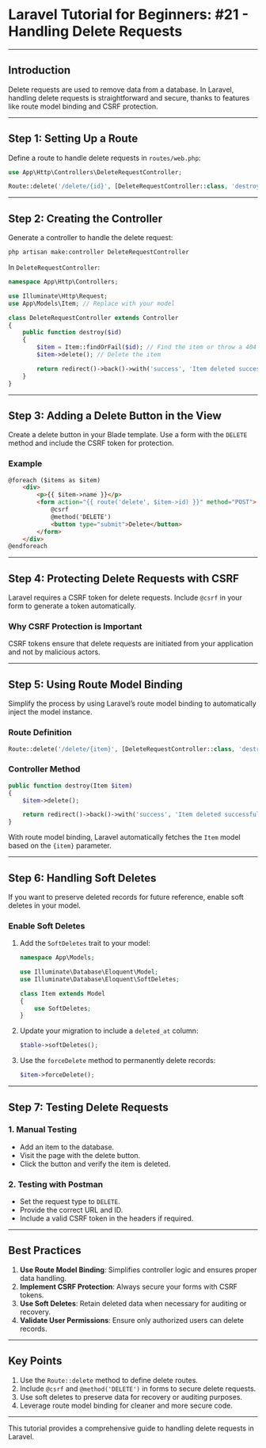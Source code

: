 
# Laravel Tutorial for Beginners: #21 - Handling Delete Requests

---

## **Introduction**
Delete requests are used to remove data from a database. In Laravel, handling delete requests is straightforward and secure, thanks to features like route model binding and CSRF protection.

---

## **Step 1: Setting Up a Route**

Define a route to handle delete requests in `routes/web.php`:
```php
use App\Http\Controllers\DeleteRequestController;

Route::delete('/delete/{id}', [DeleteRequestController::class, 'destroy'])->name('delete');
```

---

## **Step 2: Creating the Controller**

Generate a controller to handle the delete request:
```bash
php artisan make:controller DeleteRequestController
```

In `DeleteRequestController`:
```php
namespace App\Http\Controllers;

use Illuminate\Http\Request;
use App\Models\Item; // Replace with your model

class DeleteRequestController extends Controller
{
    public function destroy($id)
    {
        $item = Item::findOrFail($id); // Find the item or throw a 404 error
        $item->delete(); // Delete the item

        return redirect()->back()->with('success', 'Item deleted successfully!');
    }
}
```

---

## **Step 3: Adding a Delete Button in the View**

Create a delete button in your Blade template. Use a form with the `DELETE` method and include the CSRF token for protection.

### **Example**
```html
@foreach ($items as $item)
    <div>
        <p>{{ $item->name }}</p>
        <form action="{{ route('delete', $item->id) }}" method="POST">
            @csrf
            @method('DELETE')
            <button type="submit">Delete</button>
        </form>
    </div>
@endforeach
```

---

## **Step 4: Protecting Delete Requests with CSRF**

Laravel requires a CSRF token for delete requests. Include `@csrf` in your form to generate a token automatically.

### **Why CSRF Protection is Important**
CSRF tokens ensure that delete requests are initiated from your application and not by malicious actors.

---

## **Step 5: Using Route Model Binding**

Simplify the process by using Laravel’s route model binding to automatically inject the model instance.

### **Route Definition**
```php
Route::delete('/delete/{item}', [DeleteRequestController::class, 'destroy'])->name('delete');
```

### **Controller Method**
```php
public function destroy(Item $item)
{
    $item->delete();

    return redirect()->back()->with('success', 'Item deleted successfully!');
}
```

With route model binding, Laravel automatically fetches the `Item` model based on the `{item}` parameter.

---

## **Step 6: Handling Soft Deletes**

If you want to preserve deleted records for future reference, enable soft deletes in your model.

### **Enable Soft Deletes**
1. Add the `SoftDeletes` trait to your model:
   ```php
   namespace App\Models;

   use Illuminate\Database\Eloquent\Model;
   use Illuminate\Database\Eloquent\SoftDeletes;

   class Item extends Model
   {
       use SoftDeletes;
   }
   ```

2. Update your migration to include a `deleted_at` column:
   ```php
   $table->softDeletes();
   ```

3. Use the `forceDelete` method to permanently delete records:
   ```php
   $item->forceDelete();
   ```

---

## **Step 7: Testing Delete Requests**

### **1. Manual Testing**
- Add an item to the database.
- Visit the page with the delete button.
- Click the button and verify the item is deleted.

### **2. Testing with Postman**
- Set the request type to `DELETE`.
- Provide the correct URL and ID.
- Include a valid CSRF token in the headers if required.

---

## **Best Practices**

1. **Use Route Model Binding**: Simplifies controller logic and ensures proper data handling.
2. **Implement CSRF Protection**: Always secure your forms with CSRF tokens.
3. **Use Soft Deletes**: Retain deleted data when necessary for auditing or recovery.
4. **Validate User Permissions**: Ensure only authorized users can delete records.

---

## **Key Points**

1. Use the `Route::delete` method to define delete routes.
2. Include `@csrf` and `@method('DELETE')` in forms to secure delete requests.
3. Use soft deletes to preserve data for recovery or auditing purposes.
4. Leverage route model binding for cleaner and more secure code.

---

This tutorial provides a comprehensive guide to handling delete requests in Laravel.
